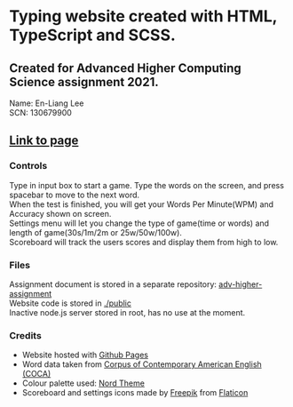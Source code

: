 # Typing website created with HTML, TypeScript and SCSS.

## Created for Advanced Higher Computing Science assignment 2021.
Name: En-Liang Lee  
SCN: 130679900  

## [Link to page](https://leon0241.github.io/typings/public)

### Controls
Type in input box to start a game. Type the words on the screen, and press spacebar to move to the next word.  
When the test is finished, you will get your Words Per Minute(WPM) and Accuracy shown on screen.  
Settings menu will let you change the type of game(time or words) and length of game(30s/1m/2m or 25w/50w/100w).  
Scoreboard will track the users scores and display them from high to low.

### Files
Assignment document is stored in a separate repository: [adv-higher-assignment](https://github.com/leon0241/adv-higher-assignment)  
Website code is stored in [./public](public)  
Inactive node.js server stored in root, has no use at the moment.

### Credits
* Website hosted with [Github Pages](https://pages.github.com/)  
* Word data taken from [Corpus of Contemporary American English (COCA)](https://www.wordfrequency.info/)
* Colour palette used: [Nord Theme](https://www.nordtheme.com/)
* Scoreboard and settings icons made by [Freepik](https://www.freepik.com) from [Flaticon](https://www.flaticon.com/)
